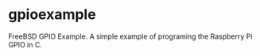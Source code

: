 gpioexample
===========

FreeBSD GPIO Example.  A simple example of programing the Raspberry Pi GPIO in C.

